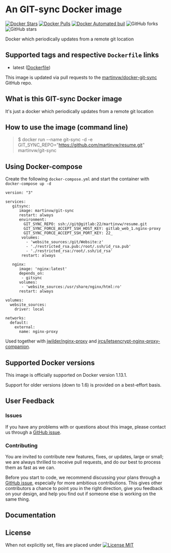 # An GIT-sync Docker image

[![Docker Stars](https://img.shields.io/docker/stars/martinvw/git-sync.svg)](https://hub.docker.com/r/martinvw/git-sync/)  [![Docker Pulls](https://img.shields.io/docker/pulls/martinvw/git-sync.svg)](https://hub.docker.com/r/martinvw/git-sync/)  [![Docker Automated buil](https://img.shields.io/docker/automated/martinvw/git-sync.svg)](https://hub.docker.com/r/martinvw/git-sync/)  ![GitHub forks](https://img.shields.io/github/forks/martinvw/docker-git-sync.svg?style=social&label=Fork) ![GitHub stars](https://img.shields.io/github/stars/martinvw/docker-git-sync.svg?style=social&label=Star)

Docker which periodically updates from a remote git location

## Supported tags and respective ```Dockerfile``` links

* latest ([Dockerfile](https://raw.githubusercontent.com/martinvw/docker-git-sync/master/Dockerfile))

This image is updated via pull requests to the [martinvw/docker-git-sync](https://github.com/martinvw/docker-git-sync) GitHub repo.

## What is this GIT-sync Docker image

It's just a docker which periodically updates from a remote git location

## How to use the image (command line)

> $ docker run --name git-sync -d -e GIT\_SYNC\_REPO="https://github.com/martinvw/resume.git" martinvw/git-sync

## Using Docker-compose

Create the following ```docker-compose.yml``` and start the container with ```docker-compose up -d```

```
version: "3"

services:
   gitsync:
      image: martinvw/git-sync
      restart: always
      environment:
        GIT_SYNC_REPO: ssh://git@gitlab:22/martinvw/resume.git
        GIT_SYNC_FORCE_ACCEPT_SSH_HOST_KEY: gitlab_web_1.nginx-proxy
        GIT_SYNC_FORCE_ACCEPT_SSH_PORT_KEY: 22_
       volumes:
         - 'website_sources:/git/Website:z'
         - './restricted_rsa.pub:/root/.ssh/id_rsa.pub'
         - './restricted_rsa:/root/.ssh/id_rsa'
       restart: always
   
   nginx:
      image: 'nginx:latest'
      depends_on:
       - gitsync
      volumes:
       - 'website_sources:/usr/share/nginx/html:ro'
      restart: always

volumes:
  website_sources:
    driver: local

networks:
  default:
    external:
      name: nginx-proxy
```

Used together with [jwilder/nginx-proxy](https://hub.docker.com/r/jwilder/nginx-proxy) and [jrcs/letsencrypt-nginx-proxy-companion](https://hub.docker.com/r/jrcs/letsencrypt-nginx-proxy-companion).

## Supported Docker versions

This image is officially supported on Docker version 1.13.1.

Support for older versions (down to 1.6) is provided on a best-effort basis.

## User Feedback

### Issues

If you have any problems with or questions about this image, please contact us through a [GitHub issue](https://github.com/martinvw/docker-git-sync/issues).

### Contributing

You are invited to contribute new features, fixes, or updates, large or small; we are always thrilled to receive pull requests, and do our best to process them as fast as we can.

Before you start to code, we recommend discussing your plans through a [GitHub issue](https://github.com/martinvw/docker-git-sync/issues), especially for more ambitious contributions. This gives other contributors a chance to point you in the right direction, give you feedback on your design, and help you find out if someone else is working on the same thing.

## Documentation

## License

When not explicitly set, files are placed under [![License MIT](https://img.shields.io/github/license/mashape/apistatus.svg)](https://opensource.org/licenses/MIT)
